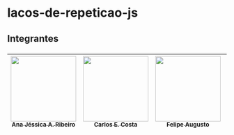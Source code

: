 # lacos-de-repeticao-js

## Integrantes

###

 <div align="center">  

| [<img src="https://github.com/Ana-Jessica.png" width=150><br><sub> Ana Jéssica A. Ribeiro </sub>](https://www.linkedin.com/in/ana-j%C3%A9ssica-23ar) | [<img src="https://github.com/CarlsoEuduardo.png" width=150><br><sub> Carlos E. Costa </sub>](https://github.com/CarlsoEuduardo) | [<img src="https://github.com/Felpsgusto.png" width=150><br><sub> Felipe Augusto </sub>](https://www.linkedin.com/in/felipe-augusto-a47391194/) | [<img src="https://github.com/Kyotzz.png" width=150><br><sub> Kaio Rafael </sub>](https://www.linkedin.com/in/kaio-rafael-9049432b8/) | [<img src="https://github.com/paulogm15.png" width=150><br><sub> Paulo G M Santos </sub>](https://www.linkedin.com/in/paulo-santos-a81650106/) |
|---|---|---|---| ---|

</div>
